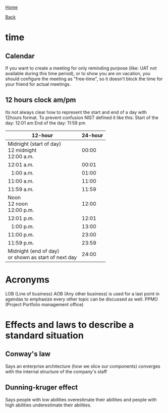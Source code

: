 [Home](/)

[Back](../index.md)

# time 
## Calendar
If you want to create a meeting for only reminding purpose (like: UAT not available during this time period), 
or to show you are on vacation, you should configure the meeting as "free-time", so it doesn't block the time for your friend for actual meetings.

## 12 hours clock am/pm
Its not always clear how to represent the start and end of a day with 12hours format. To prevent confusion NIST defined it like this:
Start of the day: 12:01 am
End of the day: 11:59 pm

| 12-hour   | 24-hour |
|---------- | --------| 
|Midnight (start of day) <br /> 12 midnight <br /> 12:00 a.m. |	00:00 |
|12:01 a.m. |	00:01 |
| 1:00 a.m. |	01:00 |
|11:00 a.m. |	11:00 |
|11:59 a.m. |	11:59 |
| Noon <br /> 12 noon <br /> 12:00 p.m.	| 12:00 |
|12:01 p.m. |	12:01 |
| 1:00 p.m. |	13:00 |
|11:00 p.m. |	23:00 |
|11:59 p.m. |	23:59 |
|Midnight (end of day) <br /> or shown as start of next day | 24:00 |

# Acronyms
LOB (Line of business)
AOB (Any other business) is used for a last point in agendas to emphasize every other topic can be discussed as well.
PPMO (Project Portfolio management office)

# Effects and laws to describe a standard situation

## Conway's law
Says an enterprise architecture (how we slice our components) converges with the internal structure of the company's staff
  
## Dunning-kruger effect
Says people with low abilities overestimate their abilities and people with high abilities underestimate their abilities. 
 